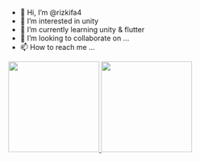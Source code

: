 - 👋 Hi, I’m @rizkifa4
- 👀 I’m interested in unity
- 🌱 I’m currently learning unity & flutter
- 💞️ I’m looking to collaborate on ...
- 📫 How to reach me ...

<p align="left">
<a href="https://github.com/rizkifa4">
  <img height="180em" src="https://github-readme-stats-eight-theta.vercel.app/api?username=rizkifa4&show_icons=true&theme=algolia&include_all_commits=true&count_private=true"/>
  <img height="180em" src="https://github-readme-stats-eight-theta.vercel.app/api/top-langs/?username=rizkifa4&layout=compact&langs_count=8&theme=algolia"/>
</a>
</p>


<!---
rizkifa4/rizkifa4 is a ✨ special ✨ repository because its `README.md` (this file) appears on your GitHub profile.
You can click the Preview link to take a look at your changes.
--->

